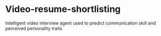 # Video-resume-shortlisting
Intelligent video interview agent used to predict communication skill and perceived personality traits

